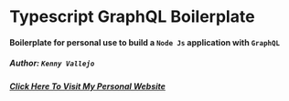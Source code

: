# Typescript GraphQL Boilerplate

#### Boilerplate for personal use to build a `Node Js` application with `GraphQL`

##### Author: `Kenny Vallejo`
##### [Click Here To Visit My Personal Website](https://kennyvallejo.com)
